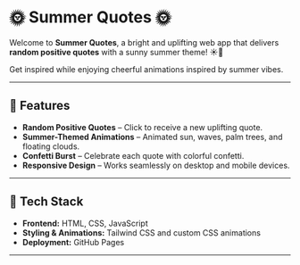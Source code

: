 # 🌞 Summer Quotes 🌞

Welcome to **Summer Quotes**, a bright and uplifting web app that delivers **random positive quotes** with a sunny summer theme! ☀️🍹  

Get inspired while enjoying cheerful animations inspired by summer vibes.

---

## 🌟 Features

- **Random Positive Quotes** – Click to receive a new uplifting quote.  
- **Summer-Themed Animations** – Animated sun, waves, palm trees, and floating clouds.  
- **Confetti Burst** – Celebrate each quote with colorful confetti.  
- **Responsive Design** – Works seamlessly on desktop and mobile devices.  

---

## 🎨 Tech Stack

- **Frontend:** HTML, CSS, JavaScript  
- **Styling & Animations:** Tailwind CSS and custom CSS animations  
- **Deployment:** GitHub Pages  

---
